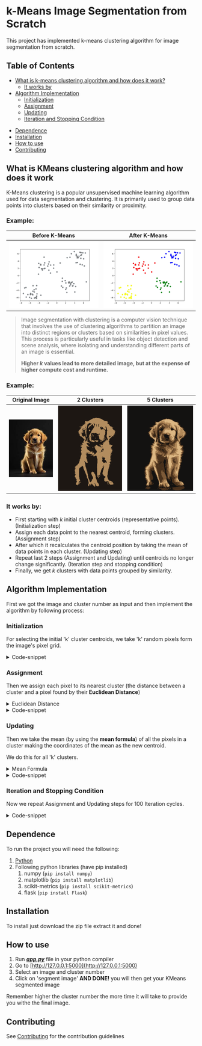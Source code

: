 # k-Means Image Segmentation from Scratch

This project has implemented k-means clustering algorithm for image segmentation from scratch.

## Table of Contents

- [What is k-means clustering algorithm and how does it work?](#what-is-kmeans-clustering-algorithm-and-how-does-it-work)
    - [It works by](#it-works-by)
- [Algorithm Implementation](#algorithm-implementation)
    - [Initialization](#initialization)
    - [Assignment](#assignment)
    - [Updating](#updating)
    - [Iteration and Stopping Condition](#iteration-and-stopping-condition)
<!-- - [Content of repository](#content-of-repository) -->
- [Dependence](#dependence)
- [Installation](#installation)
- [How to use](#how-to-use)
- [Contributing](#contributing)

## What is KMeans clustering algorithm and how does it work
K-Means clustering is a popular unsupervised machine learning algorithm used for data segmentation and clustering. It is primarily used to group data points into clusters based on their similarity or proximity.

### Example:

| Before K-Means                                          | After K-Means                                   |
| --------------------------------------------------------| ----------------------------------------------- |
| ![Before K-Means](README%20resources/before_kmeans.png) | ![After K-Means](README%20resources/after_kmeans.png) |



> Image segmentation with clustering is a computer vision technique that involves the use of clustering algorithms to partition an image into distinct regions or clusters based on similarities in pixel values. This process is particularly useful in tasks like object detection and scene analysis, where isolating and understanding different parts of an image is essential.
>
> **Higher *k* values lead to more detailed image, but at the expense of higher compute cost and runtime.**



### Example:

| Original Image                                            | 2 Clusters                                          | 5 Clusters                                          |
| --------------------------------------------------------- | --------------------------------------------------- | --------------------------------------------------- |
| ![Before K-Means](README%20resources/before_kmeans_img_seg.jpeg 'Before K-Means') | ![After K-Means (2 Clusters)](README%20resources/after_kmeans_img_seg_2.png 'After K-Means (2 Clusters)') | ![After K-Means (5 Clusters)](README%20resources/after_kmeans_img_seg_5.png 'After K-Means (5 Clusters)') |



### It works by:

- First starting with *k* initial cluster centroids (representative points). (Initialization step)
- Assign each data point to the nearest centroid, forming clusters. (Assignment step)
- After which it recalculates the centroid position by taking the mean of data points in each cluster. (Updating step)
- Repeat last 2 steps (Assignment and Updating) until centroids no longer change significantly. (Iteration step and stopping condition)
- Finally, we get *k* clusters with data points grouped by similarity.

## Algorithm Implementation
First we got the image and cluster number as input and then implement the algorithm by following process:

### Initialization
For selecting the initial 'k' cluster centroids, we take 'k' random pixels form the image's pixel grid.

<details>
<summary>Code-snippet</summary>
    
```python:
    def initialize_centroids(self, X):
        random_indices = np.random.choice(X.shape[0], self.n_clusters, replace=False)
        centroids = X[random_indices]
        return centroids
```
</details>

### Assignment

Then we assign each pixel to its nearest cluster (the distance between a cluster and a pixel found by their **Euclidean Distance**)

<details>
<summary>Euclidean Distance</summary>
Euclidean Distance = √((x2 - x1)^2 + (y2 - y1)^2) 

here x2 and y2 are cluster's location and color distances respectively while x1 and x2 are the location and color of the pixel with which the distance is being found.
</details>

<details>
<summary>Code-snippet</summary>
    
```python:
    def assign_clusters(self, X):
        distances = pairwise_distances(X, self.centroids)
        labels = np.argmin(distances, axis=1)
        return labels
```
</details>

### Updating

Then we take the mean (by using the **mean formula**) of all the pixels in a cluster making the coordinates of the mean as the new centroid.

We do this for all 'k' clusters.

<details>
<summary>Mean Formula</summary>
Mean = (1 / n) * Σ(All Points in Cluster)

here mean new centroid, Σ(All Points in Cluster) means sum of all the points in the current cluster and n refers to the number of points in the cluster

here x2 and y2 are cluster's location and color distances respectively while x1 and x2 are the location and color of the pixel with which the distance is being found.
</details>

<details>
<summary>Code-snippet</summary>
    
```python:
    def update_centroids(self, X):
        new_centroids = np.array([X[self.labels == k].mean(axis=0) for k in range(self.n_clusters)])
        return new_centroids
```
</details>

### Iteration and Stopping Condition

Now we repeat Assignment and Updating steps for 100 Iteration cycles.

<details>
<summary>Code-snippet</summary>
    
```python:
    for _ in range(self.max_iters):
        prev_centroids = self.centroids.copy()
        self.labels = self.assign_clusters(X)
        self.centroids = self.update_centroids(X)
        if np.linalg.norm(self.centroids - prev_centroids) < self.tol:
            break
```
</details>

<!-- ## Content of repository

|S. No|Name|Extension|Language|Contains|
|:---:|:--:|:-------:|:------:|:------:| -->


## Dependence

To run the project you will need the following:

1) [Python](https://www.python.org/downloads/)
2) Following python libraries (have pip installed)
    1) numpy (``pip install numpy``)
    2) matplotlib (``pip install matplotlib``)
    3) scikit-metrics (``pip install scikit-metrics``)
    4) flask (``pip install Flask``)

## Installation

To install just download the zip file extract it and done!

## How to use

1) Run [***app.py***](./app.py) file in your python compiler
2) Go to [http://127.0.0.1:5000](http://127.0.0.1:5000)
3) Select an image and cluster number 
4) Click on 'segment image' 
**AND DONE!** you will then get your KMeans segmented image

Remember higher the cluster number the more time it will take to provide you withe the final image.

## Contributing
See [Contributing](./CONTRIBUTING.md) for the contribution guidelines
